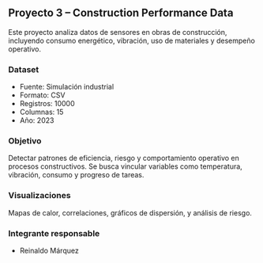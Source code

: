 ## Proyecto 3 – Construction Performance Data

Este proyecto analiza datos de sensores en obras de construcción, incluyendo consumo energético, vibración, uso de materiales y desempeño operativo.

### Dataset
- Fuente: Simulación industrial
- Formato: CSV
- Registros: 10000
- Columnas: 15
- Año: 2023

### Objetivo
Detectar patrones de eficiencia, riesgo y comportamiento operativo en procesos constructivos. Se busca vincular variables como temperatura, vibración, consumo y progreso de tareas.

### Visualizaciones
Mapas de calor, correlaciones, gráficos de dispersión, y análisis de riesgo.

### Integrante responsable
- Reinaldo Márquez
